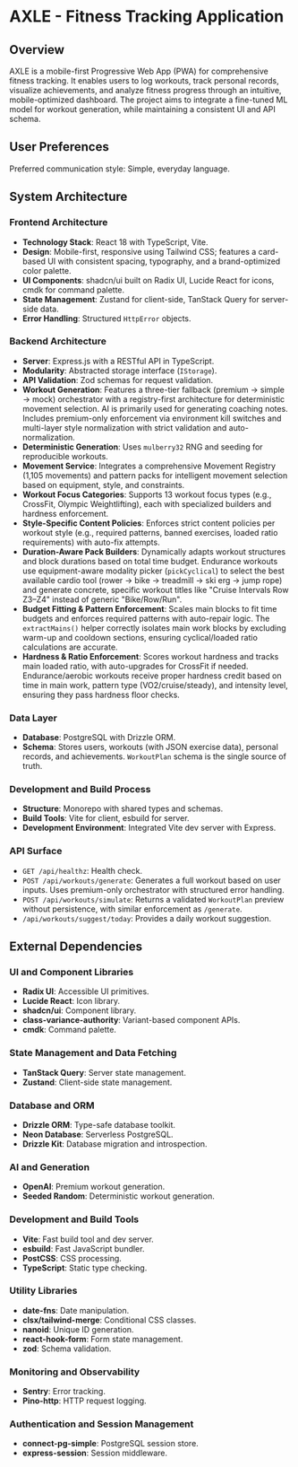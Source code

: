 # AXLE - Fitness Tracking Application

## Overview
AXLE is a mobile-first Progressive Web App (PWA) for comprehensive fitness tracking. It enables users to log workouts, track personal records, visualize achievements, and analyze fitness progress through an intuitive, mobile-optimized dashboard. The project aims to integrate a fine-tuned ML model for workout generation, while maintaining a consistent UI and API schema.

## User Preferences
Preferred communication style: Simple, everyday language.

## System Architecture

### Frontend Architecture
- **Technology Stack**: React 18 with TypeScript, Vite.
- **Design**: Mobile-first, responsive using Tailwind CSS; features a card-based UI with consistent spacing, typography, and a brand-optimized color palette.
- **UI Components**: shadcn/ui built on Radix UI, Lucide React for icons, cmdk for command palette.
- **State Management**: Zustand for client-side, TanStack Query for server-side data.
- **Error Handling**: Structured `HttpError` objects.

### Backend Architecture
- **Server**: Express.js with a RESTful API in TypeScript.
- **Modularity**: Abstracted storage interface (`IStorage`).
- **API Validation**: Zod schemas for request validation.
- **Workout Generation**: Features a three-tier fallback (premium → simple → mock) orchestrator with a registry-first architecture for deterministic movement selection. AI is primarily used for generating coaching notes. Includes premium-only enforcement via environment kill switches and multi-layer style normalization with strict validation and auto-normalization.
- **Deterministic Generation**: Uses `mulberry32` RNG and seeding for reproducible workouts.
- **Movement Service**: Integrates a comprehensive Movement Registry (1,105 movements) and pattern packs for intelligent movement selection based on equipment, style, and constraints.
- **Workout Focus Categories**: Supports 13 workout focus types (e.g., CrossFit, Olympic Weightlifting), each with specialized builders and hardness enforcement.
- **Style-Specific Content Policies**: Enforces strict content policies per workout style (e.g., required patterns, banned exercises, loaded ratio requirements) with auto-fix attempts.
- **Duration-Aware Pack Builders**: Dynamically adapts workout structures and block durations based on total time budget. Endurance workouts use equipment-aware modality picker (`pickCyclical`) to select the best available cardio tool (rower → bike → treadmill → ski erg → jump rope) and generate concrete, specific workout titles like "Cruise Intervals Row Z3–Z4" instead of generic "Bike/Row/Run".
- **Budget Fitting & Pattern Enforcement**: Scales main blocks to fit time budgets and enforces required patterns with auto-repair logic. The `extractMains()` helper correctly isolates main work blocks by excluding warm-up and cooldown sections, ensuring cyclical/loaded ratio calculations are accurate.
- **Hardness & Ratio Enforcement**: Scores workout hardness and tracks main loaded ratio, with auto-upgrades for CrossFit if needed. Endurance/aerobic workouts receive proper hardness credit based on time in main work, pattern type (VO2/cruise/steady), and intensity level, ensuring they pass hardness floor checks.

### Data Layer
- **Database**: PostgreSQL with Drizzle ORM.
- **Schema**: Stores users, workouts (with JSON exercise data), personal records, and achievements. `WorkoutPlan` schema is the single source of truth.

### Development and Build Process
- **Structure**: Monorepo with shared types and schemas.
- **Build Tools**: Vite for client, esbuild for server.
- **Development Environment**: Integrated Vite dev server with Express.

### API Surface
- `GET /api/healthz`: Health check.
- `POST /api/workouts/generate`: Generates a full workout based on user inputs. Uses premium-only orchestrator with structured error handling.
- `POST /api/workouts/simulate`: Returns a validated `WorkoutPlan` preview without persistence, with similar enforcement as `/generate`.
- `/api/workouts/suggest/today`: Provides a daily workout suggestion.

## External Dependencies

### UI and Component Libraries
- **Radix UI**: Accessible UI primitives.
- **Lucide React**: Icon library.
- **shadcn/ui**: Component library.
- **class-variance-authority**: Variant-based component APIs.
- **cmdk**: Command palette.

### State Management and Data Fetching
- **TanStack Query**: Server state management.
- **Zustand**: Client-side state management.

### Database and ORM
- **Drizzle ORM**: Type-safe database toolkit.
- **Neon Database**: Serverless PostgreSQL.
- **Drizzle Kit**: Database migration and introspection.

### AI and Generation
- **OpenAI**: Premium workout generation.
- **Seeded Random**: Deterministic workout generation.

### Development and Build Tools
- **Vite**: Fast build tool and dev server.
- **esbuild**: Fast JavaScript bundler.
- **PostCSS**: CSS processing.
- **TypeScript**: Static type checking.

### Utility Libraries
- **date-fns**: Date manipulation.
- **clsx/tailwind-merge**: Conditional CSS classes.
- **nanoid**: Unique ID generation.
- **react-hook-form**: Form state management.
- **zod**: Schema validation.

### Monitoring and Observability
- **Sentry**: Error tracking.
- **Pino-http**: HTTP request logging.

### Authentication and Session Management
- **connect-pg-simple**: PostgreSQL session store.
- **express-session**: Session middleware.